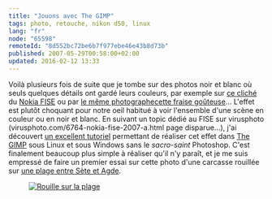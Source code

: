 ```yaml
---
title: "Jouons avec The GIMP"
tags: photo, retouche, nikon d50, linux
lang: "fr"
node: "65598"
remoteId: "8d552bc72be6b7f977ebe46e43b8d73b"
published: 2007-05-29T00:58:00+02:00
updated: 2016-02-12 13:33
---
```


Voilà plusieurs fois de suite que je tombe sur des photos noir et blanc où seuls
quelques détails ont gardé leurs couleurs, par exemple sur [ce
cliché](https://www.flickr.com/photos/domib34/506202573/) du
[Nokia
FISE](/post/nokia-fise-2007-roller-street-bmx-rampe-wakeboard-and-bmx-street) ou
par [le même photographe](http://www.flickr.com/photos/domib34/)[cette fraise
goûteuse](http://www.flickr.com/photos/domib34/503183639/)... L'effet est plutôt
choquant pour notre oeil habitué à voir l'ensemble d'une scène en couleur ou en
noir et blanc. En suivant un topic dédié au FISE sur
virusphoto (virusphoto.com/6764-nokia-fise-2007-a.html page disparue...), j'ai
découvert [un excellent
tutoriel](http://www.virusphoto.com/1948-faire-ressortir-un-element-en-couleur-dune-photo-n-and-b-the-gimp.html)
permettant de réaliser cet effet dans [The
GIMP](http://pwet.fr/man/linux/commandes/gimp_2_2) sous Linux et sous Windows
sans le *sacro-saint* Photoshop. C'est finalement beaucoup plus simple à
réaliser qu'il n'y paraît, et je me suis empressé de faire un premier essai sur
cette photo d'une carcasse rouillée sur [une plage entre Sète et
Agde](/post/avant-gout-d-ete).


<figure class="object-center"><a
href="/images/rouille-sur-la-plage.jpg"><img loading="lazy" src="/images/330x/rouille-sur-la-plage.jpg" alt="Rouille sur la plage"> </a></figure>
